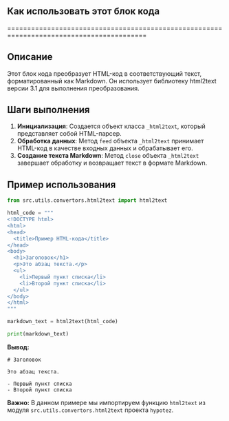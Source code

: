 ## Как использовать этот блок кода
=========================================================================================

Описание
-------------------------
Этот блок кода преобразует HTML-код в соответствующий текст, форматированный как Markdown. Он использует библиотеку html2text версии 3.1 для выполнения преобразования.

Шаги выполнения
-------------------------
1. **Инициализация**: Создается объект класса `_html2text`, который представляет собой HTML-парсер. 
2. **Обработка данных**: Метод `feed` объекта `_html2text` принимает HTML-код в качестве входных данных и обрабатывает его.
3. **Создание текста Markdown**: Метод `close` объекта `_html2text` завершает обработку и возвращает текст в формате Markdown.

Пример использования
-------------------------

```python
from src.utils.convertors.html2text import html2text

html_code = """
<!DOCTYPE html>
<html>
<head>
  <title>Пример HTML-кода</title>
</head>
<body>
  <h1>Заголовок</h1>
  <p>Это абзац текста.</p>
  <ul>
    <li>Первый пункт списка</li>
    <li>Второй пункт списка</li>
  </ul>
</body>
</html>
"""

markdown_text = html2text(html_code)

print(markdown_text)
```

**Вывод:**

```
# Заголовок

Это абзац текста.

- Первый пункт списка
- Второй пункт списка
```

**Важно:** В данном примере мы импортируем функцию `html2text` из модуля `src.utils.convertors.html2text` проекта `hypotez`.
